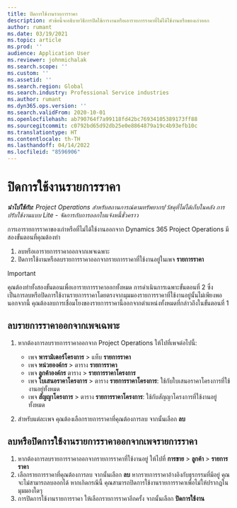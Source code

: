 ```yaml
---
title: ปิดการใช้งานรายการราคา
description: หัวข้อนี้จะอธิบายวิธีการปิดใช้การงานหรือเอารายการราคาที่ไม่ได้ใช้งานหรือของเก่าออก
author: rumant
ms.date: 03/19/2021
ms.topic: article
ms.prod: ''
audience: Application User
ms.reviewer: johnmichalak
ms.search.scope: ''
ms.custom: ''
ms.assetid: ''
ms.search.region: Global
ms.search.industry: Professional Service industries
ms.author: rumant
ms.dyn365.ops.version: ''
ms.search.validFrom: 2020-10-01
ms.openlocfilehash: ab790764f7a99118fd42bc76934105389173ff88
ms.sourcegitcommit: c0792bd65d92db25e0e8864879a19c4b93efb10c
ms.translationtype: HT
ms.contentlocale: th-TH
ms.lasthandoff: 04/14/2022
ms.locfileid: "8596906"
---
```

# <a name="deactivate-price-lists"></a>ปิดการใช้งานรายการราคา 

_**นำไปใช้กับ:** Project Operations สำหรับสถานการณ์ตามทรัพยากร/วัสดุที่ไม่ได้เก็บในคลัง การปรับใช้งานแบบ Lite - จัดการกับการออกใบแจ้งหนี้ชั่วคราว_

การเอารายการราคาของเก่าหรือที่ไม่ได้ใช้งานออกจาก Dynamics 365 Project Operations มีสองขั้นตอนที่คุณต้องทำ 

1. ลบหรือเอารายการราคาออกจากเพจเฉพาะ
2. ปิดการใช้งานหรือลบรายการราคาออกจากรายการราคาที่ใช้งานอยู่ในเพจ **รายการราคา**

>[!IMPORTANT]
> คุณต้องทำทั้งสองขั้นตอนเพื่อเอารายการราคาออกทั้งหมด การดำเนินการเฉพาะขั้นตอนที่ 2 ซึ่งเป็นการลบหรือปิดการใช้งานรายการราคาโดยตรงจากมุมมองรายการราคาที่ใช้งานอยู่นั้นไม่เพียงพอ นอกจากนี้ คุณต้องลบการเชื่อมโยงของรายการราคานี้ออกจากตำแหน่งทั้งหมดที่กล่าวถึงในขั้นตอนที่ 1

## <a name="delete-the-price-list-from-specific-pages"></a>ลบรายการราคาออกจากเพจเฉพาะ
1. หากต้องการลบรายการราคาออกจาก Project Operations ให้ไปที่เพจต่อไปนี้:  

      - เพจ **พารามิเตอร์โครงการ** > แท็บ **รายการราคา**
      - เพจ **หน่วยองค์กร** > ตาราง **รายการราคา**
      - เพจ **ลูกค้าองค์กร** ตาราง > **รายการราคาโครงการ**
      - เพจ **ใบเสนอราคาโครงการ** > ตาราง **รายการราคาโครงการ**: ใช้กับใบเสนอราคาโครงการที่ใช้งานอยู่ทั้งหมด
      - เพจ **สัญญาโครงการ** > ตาราง **รายการราคาโครงการ**: ใช้กับสัญญาโครงการที่ใช้งานอยู่ทั้งหมด

 2. สำหรับแต่ละเพจ คุณต้องเลือกรายการราคาที่คุณต้องการลบ จากนั้นเลือก **ลบ** 
 
## <a name="delete-or-deactivate-the-price-list-from-the-price-lists-page"></a>ลบหรือปิดการใช้งานรายการราคาออกจากเพจรายการราคา
 
1. หากต้องการลบรายการราคาออกจากรายการราคาที่ใช้งานอยู่ ให้ไปที่ **การขาย** > **ลูกค้า** > **รายการราคา** 
2. เลือกรายการราคาที่คุณต้องการลบ จากนั้นเลือก **ลบ** หากรายการราคาอ้างอิงกับธุรกรรมที่มีอยู่ คุณจะไม่สามารถลบออกได้ หากเกิดกรณีนี้ คุณสามารถปิดการใช้งานรายการราคาเพื่อไม่ให้ปรากฏในมุมมองใดๆ 
3. การปิดการใช้งานรายการราคา ให้เลือกรายการราคาอีกครั้ง จากนั้นเลือก **ปิดการใช้งาน**   
